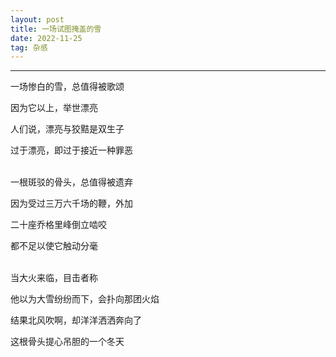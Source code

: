 ```yaml
---
layout: post
title: 一场试图掩盖的雪
date: 2022-11-25
tag: 杂感
---
```


---


一场惨白的雪，总值得被歌颂  

因为它以上，举世漂亮  

人们说，漂亮与狡黠是双生子  

过于漂亮，即过于接近一种罪恶  
<br>

一根斑驳的骨头，总值得被遗弃  

因为受过三万六千场的鞭，外加  

二十座乔格里峰倒立啮咬  

都不足以使它触动分毫  
<br>

当大火来临，目击者称  

他以为大雪纷纷而下，会扑向那团火焰  

结果北风吹啊，却洋洋洒洒奔向了  

这根骨头提心吊胆的一个冬天  



<br>
<br>
